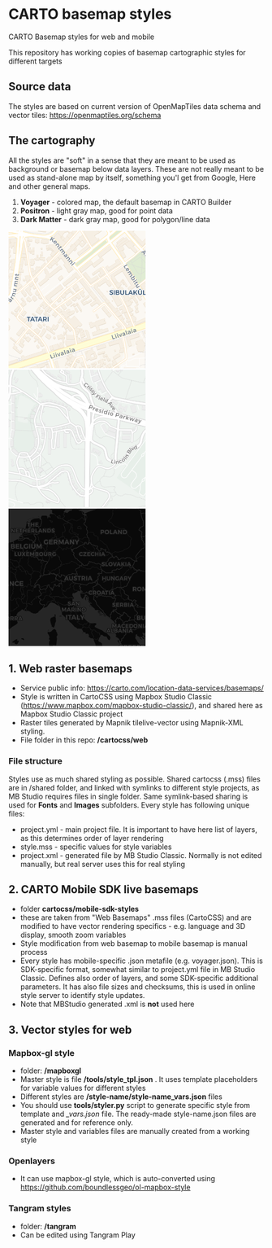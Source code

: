 # CARTO basemap styles
CARTO Basemap styles for web and mobile

This repository has working copies of basemap cartographic styles for different targets

## Source data

The styles are based on current version of OpenMapTiles data schema and vector tiles: https://openmaptiles.org/schema 

## The cartography

All the styles are "soft" in a sense that they are meant to be used as background or basemap below data layers. These are not really meant to be used as stand-alone map by itself, something you'l get from Google, Here and other general maps.

1. **Voyager** - colored map, the default basemap in CARTO Builder
2. **Positron** - light gray map, good for point data
3. **Dark Matter** - dark gray map, good for polygon/line data


<img src="/cartocss/web-styles/voyager.tm2/.thumb.png" alt = "voyager" width="270"/> <img src="/cartocss/web-styles/positron.tm2/.thumb.png" alt = "positron" width="270"/> <img src="/cartocss/web-styles/dark-matter.tm2/.thumb.png" alt = "dark-matter" width="270"/>

## 1. Web raster basemaps

* Service public info: https://carto.com/location-data-services/basemaps/
* Style is written in CartoCSS using Mapbox Studio Classic (https://www.mapbox.com/mapbox-studio-classic/), and shared here as Mapbox Studio Classic project
* Raster tiles generated by Mapnik tilelive-vector using Mapnik-XML styling. 
* File folder in this repo: **/cartocss/web**

### File structure 

Styles use as much shared styling as possible. 
Shared cartocss (.mss) files are in /shared folder, and linked with symlinks to different style projects, as MB Studio requires files in single folder. 
Same symlink-based sharing is used for **Fonts** and **Images** subfolders.
Every style has following unique files:
* project.yml - main project file. It is important to have here list of layers, as this determines order of layer rendering
* style.mss - specific values for style variables
* project.xml - generated file by MB Studio Classic. Normally is not edited manually, but real server uses this for real styling

## 2. CARTO Mobile SDK live basemaps 
* folder **cartocss/mobile-sdk-styles**
* these are taken from "Web Basemaps" .mss files (CartoCSS) and are modified to have vector rendering specifics - e.g. language and 3D display, smooth zoom variables
* Style modification from web basemap to mobile basemap is manual process
* Every style has mobile-specific .json metafile (e.g. voyager.json). This is SDK-specific format, somewhat similar to project.yml file in MB Studio Classic. Defines also order of layers, and some SDK-specific additional parameters. It has also file sizes and checksums, this is used in online style server to identify style updates.
* Note that MBStudio generated .xml is **not** used here

## 3. Vector styles for web
### Mapbox-gl style
* folder: **/mapboxgl**
* Master style is file **/tools/style_tpl.json** . It uses template placeholders for variable values for different styles
* Different styles are **/style-name/style-name_vars.json** files
* You should use **tools/styler.py** script to generate specific style from template and *_vars.json* file. The ready-made style-name.json files are generated and for reference only.
* Master style and variables files are manually created from a working style

### Openlayers
* It can use mapbox-gl style, which is auto-converted using https://github.com/boundlessgeo/ol-mapbox-style

### Tangram styles
* folder: **/tangram**
* Can be edited using Tangram Play

